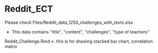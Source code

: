 # Reddit_ECT

Please check Files/Reddit_data_1250_challenges_with_texts.xlsx
- This data contains "title", "content", "challenges", "type of teachers" 

Reddit_Challenge.Rmd <- this is for drawing stacked bar chart, correlation matrix